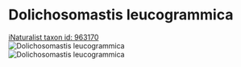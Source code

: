 
Dolichosomastis leucogrammica
=============================
  
[iNaturalist taxon id: 963170](https://www.inaturalist.org/taxa/963170)  
![Dolichosomastis leucogrammica](https://inaturalist-open-data.s3.amazonaws.com/photos/249706596/medium.jpg)  
![Dolichosomastis leucogrammica](https://inaturalist-open-data.s3.amazonaws.com/photos/249705524/medium.jpg)